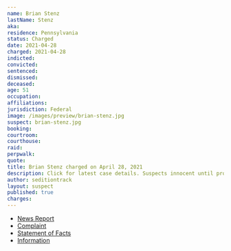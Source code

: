 ```yaml
---
name: Brian Stenz
lastName: Stenz
aka:
residence: Pennsylvania
status: Charged
date: 2021-04-28
charged: 2021-04-28
indicted:
convicted: 
sentenced:
dismissed: 
deceased:
age: 51
occupation:
affiliations:
jurisdiction: Federal
image: /images/preview/brian-stenz.jpg
suspect: brian-stenz.jpg
booking:
courtroom:
courthouse:
raid:
perpwalk:
quote:
title: Brian Stenz charged on April 28, 2021
description: Click for latest case details. Suspects innocent until proven guilty.
author: seditiontrack
layout: suspect
published: true
charges:
---
```

- [News Report](https://www.msn.com/en-us/news/crime/montgomery-county-man-charged-in-capitol-insurrection/ar-BB1geNiC)
- [Complaint](https://www.justice.gov/opa/case-multi-defendant/file/1391156/download)
- [Statement of Facts](https://www.justice.gov/opa/case-multi-defendant/file/1391161/download)
- [Information](https://www.justice.gov/usao-dc/case-multi-defendant/file/1414606/download)
